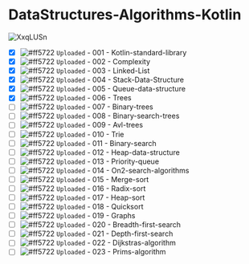 # DataStructures-Algorithms-Kotlin

![XxqLUSn](https://user-images.githubusercontent.com/51374446/154856068-24fea098-6215-4ec8-87f6-93d772229408.png)


- [x] ![#ff5722](https://via.placeholder.com/12/ff5722/000000?text=+) `Uploaded` - 001 - Kotlin-standard-library
- [x] ![#ff5722](https://via.placeholder.com/12/ff5722/000000?text=+) `Uploaded` - 002 - Complexity
- [x] ![#ff5722](https://via.placeholder.com/12/ff5722/000000?text=+) `Uploaded` - 003 - Linked-List
- [x] ![#ff5722](https://via.placeholder.com/12/ff5722/000000?text=+) `Uploaded` - 004 - Stack-Data-Structure
- [x] ![#ff5722](https://via.placeholder.com/12/ff5722/000000?text=+) `Uploaded` - 005 - Queue-data-structure
- [x] ![#ff5722](https://via.placeholder.com/12/ff5722/000000?text=+) `Uploaded` - 006 - Trees
- [ ] ![#ff5722](https://via.placeholder.com/12/ff5722/000000?text=+) `Uploaded` - 007 - Binary-trees
- [ ] ![#ff5722](https://via.placeholder.com/12/ff5722/000000?text=+) `Uploaded` - 008 - Binary-search-trees
- [ ] ![#ff5722](https://via.placeholder.com/12/ff5722/000000?text=+) `Uploaded` - 009 - Avl-trees
- [ ] ![#ff5722](https://via.placeholder.com/12/ff5722/000000?text=+) `Uploaded` - 010 - Trie
- [ ] ![#ff5722](https://via.placeholder.com/12/ff5722/000000?text=+) `Uploaded` - 011 - Binary-search
- [ ] ![#ff5722](https://via.placeholder.com/12/ff5722/000000?text=+) `Uploaded` - 012 - Heap-data-structure
- [ ] ![#ff5722](https://via.placeholder.com/12/ff5722/000000?text=+) `Uploaded` - 013 - Priority-queue
- [ ] ![#ff5722](https://via.placeholder.com/12/ff5722/000000?text=+) `Uploaded` - 014 - On2-search-algorithms
- [ ] ![#ff5722](https://via.placeholder.com/12/ff5722/000000?text=+) `Uploaded` - 015 - Merge-sort
- [ ] ![#ff5722](https://via.placeholder.com/12/ff5722/000000?text=+) `Uploaded` - 016 - Radix-sort
- [ ] ![#ff5722](https://via.placeholder.com/12/ff5722/000000?text=+) `Uploaded` - 017 - Heap-sort
- [ ] ![#ff5722](https://via.placeholder.com/12/ff5722/000000?text=+) `Uploaded` - 018 - Quicksort
- [ ] ![#ff5722](https://via.placeholder.com/12/ff5722/000000?text=+) `Uploaded` - 019 - Graphs
- [ ] ![#ff5722](https://via.placeholder.com/12/ff5722/000000?text=+) `Uploaded` - 020 - Breadth-first-search
- [ ] ![#ff5722](https://via.placeholder.com/12/ff5722/000000?text=+) `Uploaded` - 021 - Depth-first-search
- [ ] ![#ff5722](https://via.placeholder.com/12/ff5722/000000?text=+) `Uploaded` - 022 - Dijkstras-algorithm
- [ ] ![#ff5722](https://via.placeholder.com/12/ff5722/000000?text=+) `Uploaded` - 023 - Prims-algorithm
